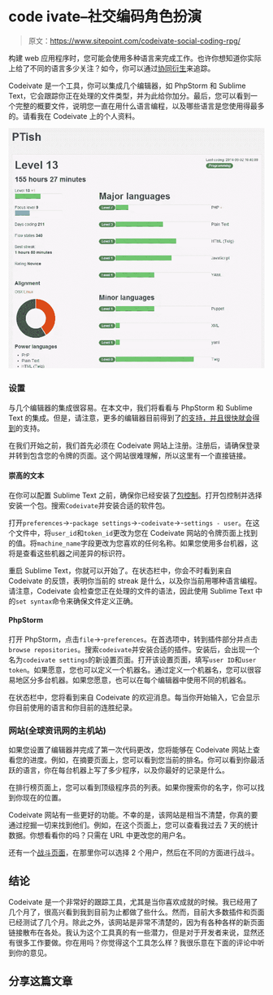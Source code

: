 # code ivate–社交编码角色扮演

> 原文：<https://www.sitepoint.com/codeivate-social-coding-rpg/>

构建 web 应用程序时，您可能会使用多种语言来完成工作。也许你想知道你实际上给了不同的语言多少关注？如今，你可以通过[协同衍生](http://www.codeivate.com/)来追踪。

Codeivate 是一个工具，你可以集成几个编辑器，如 PhpStorm 和 Sublime Text，它会跟踪你正在处理的文件类型，并为此给你加分。最后，您可以看到一个完整的概要文件，说明您一直在用什么语言编程，以及哪些语言是您使用得最多的。请看我在 Codeivate 上的个人资料。

![](img/0190ce23fcf5e1fc4d30680dd0581c3c.png)

### 设置

与几个编辑器的集成很容易。在本文中，我们将看看与 PhpStorm 和 Sublime Text 的集成。但是，请注意，更多的编辑器目前得到了[的支持，并且很快就会得到](http://codeivate.userecho.com/forum/17921-general/)的支持。

在我们开始之前，我们首先必须在 Codeivate 网站上注册。注册后，请确保登录并转到包含您的令牌的页面。这个网站很难理解，所以这里有一个直接链接。

#### 崇高的文本

在你可以配置 Sublime Text 之前，确保你已经安装了[包控制](https://sublime.wbond.net/)。打开包控制并选择安装一个包。搜索`Codeivate`并安装合适的软件包。

打开`preferences`->-`package settings`->-`codeivate`->-`settings - user`。在这个文件中，将`user_id`和`token_id`更改为您在 Codeivate 网站的令牌页面上找到的值。将`machine_name`字段更改为您喜欢的任何名称。如果您使用多台机器，这将是查看这些机器之间差异的标识符。

重启 Sublime Text，你就可以开始了。在状态栏中，你会不时看到来自 Codeivate 的反馈，表明你当前的 streak 是什么，以及你当前用哪种语言编程。请注意，Codeivate 会检查您正在处理的文件的语法，因此使用 Sublime Text 中的`set syntax`命令来确保文件定义正确。

#### PhpStorm

打开 PhpStorm，点击`file`->-`preferences`。在首选项中，转到插件部分并点击`browse repositories`。搜索`codeivate`并安装合适的插件。安装后，会出现一个名为`codeivate settings`的新设置页面。打开该设置页面，填写`user ID`和`user token`。如果愿意，您也可以定义一个机器名。通过定义一个机器名，您可以很容易地区分多台机器。如果您愿意，也可以在每个编辑器中使用不同的机器名。

在状态栏中，您将看到来自 Codeivate 的欢迎消息。每当你开始输入，它会显示你目前使用的语言和你目前的连胜纪录。

### 网站(全球资讯网的主机站)

如果您设置了编辑器并完成了第一次代码更改，您将能够在 Codeivate 网站上查看您的进度。例如，在摘要页面上，您可以看到您当前的排名。你可以看到你最活跃的语言，你在每台机器上写了多少程序，以及你最好的记录是什么。

在排行榜页面上，您可以看到顶级程序员的列表。如果你搜索你的名字，你可以找到你现在的位置。

Codeivate 网站有一些更好的功能。不幸的是，该网站是相当不清楚，你真的要通过挖掘一切来找到他们。例如，在这个页面上，您可以查看我过去 7 天的统计数据。你想看看你的吗？只需在 URL 中更改您的用户名。

还有一个[战斗页面](http://battle.codeivate.com/)，在那里你可以选择 2 个用户，然后在不同的方面进行战斗。

## 结论

Codeivate 是一个非常好的跟踪工具，尤其是当你喜欢成就的时候。我已经用了几个月了，很高兴看到我到目前为止都做了些什么。然而，目前大多数插件和页面已经测试了几个月。除此之外，该网站是非常不清楚的，因为有各种各样的新页面链接散布在各处。我认为这个工具真的有一些潜力，但是对于开发者来说，显然还有很多工作要做。你在用吗？你觉得这个工具怎么样？我很乐意在下面的评论中听到你的意见。

## 分享这篇文章